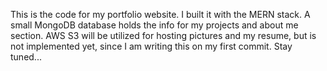 This is the code for my portfolio website. I built it with the MERN stack. A small MongoDB database holds the info
for my projects and about me section. AWS S3 will be utilized for hosting pictures and my resume, but is not implemented
yet, since I am writing this on my first commit. Stay tuned...